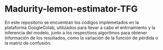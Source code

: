 # Madurity-lemon-estimator-TFG
En este repositorio se encuentran los códigos implemetados en la plataforma GoogleColab, utilizados para llevar a cabo el entrnamiento y la inferencia del modelo, junto a los respectivos algoritmos para obtener información de los resultados, como la variación de la función de pérdida o la matriz de confusión.
